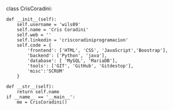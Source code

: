 
class CrisCoradini:

    def __init__(self):
        self.username = 'wils09'
        self.name = 'Cris Coradini'
        self.web = ''
        self.linkedin = 'criscoradiniprogramacion'
        self.code = {
            'frontend': ['HTML', 'CSS', 'JavaScript','Boostrap'],
            'backend': ['Python', 'java'],
            'database': [ 'MySQL', 'MariaDB'],
            'tools': ['GIT', 'GitHub', 'Gitdestop'],
            'misc':'SCRUM'
        }

    def __str__(self):
        return self.name
    if __name__ == '__main__':
        me = CrisCoradini()





<!--### Hi there 👋


**wils09/wils09** is a ✨ _special_ ✨ repository because its `README.md` (this file) appears on your GitHub profile.

Here are some ideas to get you started:

- 🔭 I’m currently working on ...
- 🌱 I’m currently learning ...
- 👯 I’m looking to collaborate on ...
- 🤔 I’m looking for help with ...
- 💬 Ask me about ...
- 📫 How to reach me: ...
- 😄 Pronouns: ...
- ⚡ Fun fact: ...
-->
